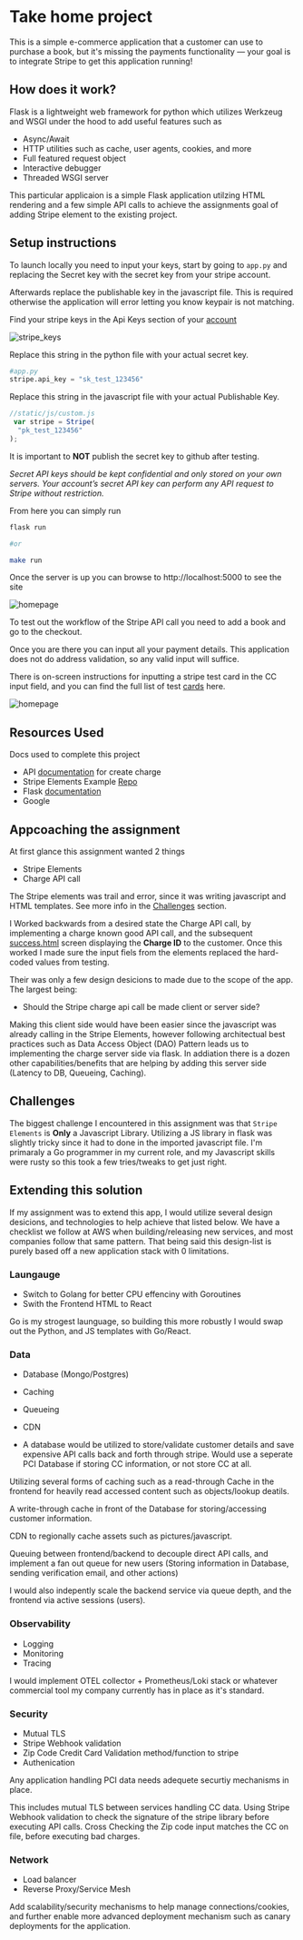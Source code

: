 # Take home project
This is a simple e-commerce application that a customer can use to purchase a book, but it's missing the payments functionality — your goal is to integrate Stripe to get this application running!


## How does it work?

Flask is a lightweight web framework for python which utilizes Werkzeug and WSGI under the hood to add useful features such as
- Async/Await
- HTTP utilities such as cache, user agents, cookies, and more
- Full featured request object
- Interactive debugger
- Threaded WSGI server 

This particular applicaion is a simple Flask application utilzing HTML rendering and a few simple API calls to achieve the assignments goal of adding Stripe element to the existing project.

## Setup instructions

To launch locally you need to input your keys, start by going to `app.py` and replacing the Secret key with the secret key from your stripe account. 

Afterwards replace the publishable key in the javascript file. This is required otherwise the application will error letting you know keypair is not matching.

Find your stripe keys in the Api Keys section of your [account](https://dashboard.stripe.com/test/apikeys)

![stripe_keys](media/stripe_keys.png)

Replace this string in the python file with your actual secret key. 

```python
#app.py
stripe.api_key = "sk_test_123456"
```

Replace this string in the javascript file with your actual Publishable Key.

```javascript
//static/js/custom.js
 var stripe = Stripe(
  "pk_test_123456"
);
```

It is important to **NOT** publish the secret key to github after testing.

*Secret API keys should be kept confidential and only stored on your own servers. Your account’s secret API key can perform any API request to Stripe without restriction.*

From here you can simply run

```bash
flask run

#or

make run
```

Once the server is up you can browse to http://localhost:5000 to see the site


![homepage](media/home_page.png)


To test out the workflow of the Stripe API call you need to add a book and go to the checkout.

Once you are there you can input all your payment details. This application does not do address validation, so any valid input will suffice.

There is on-screen instructions for inputting a stripe test card in the CC input field, and you can find the full list of test [cards](https://stripe.com/docs/testing) here.


![homepage](media/checkout.png)


## Resources Used

Docs used to complete this project

- API [documentation](https://stripe.com/docs/api/charges/create) for create charge
- Stripe Elements Example [Repo](https://github.com/stripe/elements-examples)
- Flask [documentation](https://flask.palletsprojects.com/en/2.0.x/)
- Google

## Appcoaching the assignment

At first glance this assignment wanted 2 things

- Stripe Elements
- Charge API call

The Stripe elements was trail and error, since it was writing javascript and HTML templates. See more info in the [Challenges](##Challenges) section.

I Worked backwards from a desired state the Charge API call, by implementing a charge known good API call, and the subsequent [success.html](views/success.html) screen displaying the **Charge ID** to the customer. Once this worked I made sure the input fiels from the elements replaced the hard-coded values from testing.

Their was only a few design desicions to made due to the scope of the app. The largest being:

- Should the Stripe charge api call be made client or server side?

Making this client side would have been easier since the javascript was already calling in the Stripe Elements, however following architectual best practices such as Data Access Object (DAO) Pattern leads us to implementing the charge server side via flask. In addiation there is a dozen other capabilities/benefits that are helping by adding this server side (Latency to DB, Queueing, Caching).

## Challenges

The biggest challenge I encountered in this assignment was that `Stripe Elements` is **Only** a Javascript Library. Utilizing a JS library in flask was slightly tricky since it had to done in the imported javascript file. I'm primaraly a Go programmer in my current role, and my Javascript skills were rusty so this took a few tries/tweaks to get just right.

## Extending this solution

If my assignment was to extend this app, I would utilize several design desicions, and technologies to help achieve that listed below. We have a checklist we follow at AWS when building/releasing new services, and most companies follow that same pattern. That being said this design-list is purely based off a new application stack with 0 limitations.

### Laungauge
- Switch to Golang for better CPU effenciny with Goroutines
- Swith the Frontend HTML to React

Go is my strogest launguage, so building this more robustly I would swap out the Python, and JS templates with Go/React.

### Data
- Database (Mongo/Postgres)
- Caching 
- Queueing
- CDN

- A database would be utilized to store/validate customer details and save expensive API calls back and forth through stripe. Would use a seperate PCI Database if storing CC information, or not store CC at all.

Utilizing several forms of caching such as a read-through Cache in the frontend for heavily read accessed content such as objects/lookup deatils.

A write-through cache in front of the Database for storing/accessing customer information.

CDN to regionally cache assets such as pictures/javascript.


Queuing between frontend/backend to decouple direct API calls, and implement a fan out queue for new users (Storing information in Database, sending verification email, and other actions)

I would also indepently scale the backend service via queue depth, and the frontend via active sessions (users).

### Observability
- Logging
- Monitoring
- Tracing

I would implement OTEL collector + Prometheus/Loki stack or whatever commercial tool my company currently has in place as it's standard.

### Security
- Mutual TLS
- Stripe Webhook validation
- Zip Code Credit Card Validation method/function to stripe
- Authenication

Any application handling PCI data needs adequete securtiy mechanisms in place. 

This includes mutual TLS between services handling CC data. Using Stripe Webhook validation to check the signature of the stripe library before executing API calls. Cross Checking the Zip code input matches the CC on file, before executing bad charges.

### Network
- Load balancer
- Reverse Proxy/Service Mesh

Add scalability/security mechanisms to help manage connections/cookies, and further enable more advanced deployment mechanism such as canary deployments for the application.